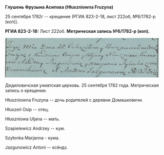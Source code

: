 **Глушень Фрузына Асипова (Hłuszniowna Fruzyna)**

25 сентября 1782г -- крещение (РГИА 823-2-18, лист 222об, №6/1782-р
(коп)).

**РГИА 823-2-18:** Лист 222об. **Метрическая запись №6/1782-р (коп).**

![](./media/abde30f139fc842ab76963024848eb82d0837110.png)

Дедиловичская униатская церковь. 25 сентября 1782 года. Метрическая
запись о крещении.

Hłuszniowna Fruzyna -- дочь родителей с деревни Домашковичи.

Hłuszeń Osip -- отец.

Hłuszniowa Uljana -- мать.

Szapielewicz Andrzey -- кум.

Szyłonka Marjanna - кума.

Jazgunowicz Antoni -- ксёндз.
